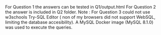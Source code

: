 For Question 1 the answers can be tested in Q1/output.html
For Question 2 the answer is included in Q2 folder.
Note : For Question 3 could not use w3schools Try-SQL Editor ( non of my browsers did not support WebSQL, limiting the database accesibility). A MySQL Docker image (MySQL 8.1.0) was used to execute the queries.
